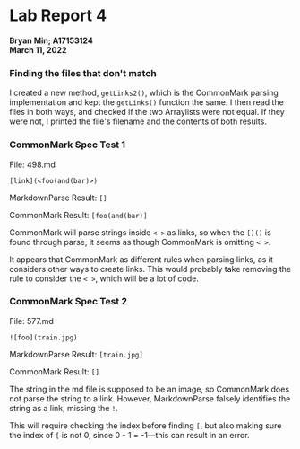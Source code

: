 # Lab Report 4

**Bryan Min; A17153124**\
**March 11, 2022**

### Finding the files that don't match

I created a new method, `getLinks2()`, which is the CommonMark parsing implementation and kept the `getLinks()` function the same. I then read the files in both ways, and checked if the two Arraylists were not equal. If they were not, I printed the file's filename and the contents of both results.


### CommonMark Spec Test 1

File: 498.md
```
[link](<foo(and(bar)>)
```

MarkdownParse Result:
`[]`

CommonMark Result:
`[foo(and(bar)]`

CommonMark will parse strings inside `< >` as links, so when the `[]()` is found through parse, it seems as though CommonMark is omitting `< >`. 

It appears that CommonMark as different rules when parsing links, as it considers other ways to create links. This would probably take removing the rule to consider the `< >`, which will be a lot of code.

### CommonMark Spec Test 2

File: 577.md
```
![foo](train.jpg)
```

MarkdownParse Result:
`[train.jpg]`

CommonMark Result:
`[]`

The string in the md file is supposed to be an image, so CommonMark does not parse the string to a link. However, MarkdownParse falsely identifies the string as a link, missing the `!`.

This will require checking the index before finding `[`, but also making sure the index of `[` is not 0, since 0 - 1 = -1—this can result in an error.


